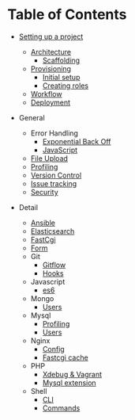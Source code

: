 # Table of Contents

* [Setting up a project](/general/architecture/project-setup/README.md)
  * [Architecture](/general/architecture/README.md)
    * [Scaffolding](/detail/grunt/grunt-init/README.md)
  * [Provisioning](/general/provisioning/README.md)
    * [Initial setup](/detail/ansible/playbooks/README.md)
    * [Creating roles](/detail/ansible/roles/README.md)
  * [Workflow](general/workflow/README.md)
  * [Deployment](/general/devops/deployment/README.md)

* General
  * Error Handling
    * [Exponential Back Off](/general/error-handling/exponential-backoff/README.md)  
    * [JavaScript](/general/error-handling/javascript/README.md)
  * [File Upload](/general/file-upload/README.md)
  * [Profiling](/general/profiling/README.md)
  * [Version Control](/general/version-control/README.md)
  * [Issue tracking]()
  * [Security](/general/security/README.md)
* Detail
  * [Ansible](/detail/ansible/README.md)
  * [Elasticsearch](/detail/elasticsearch/README.md)
  * [FastCgi](/detail/fastcgi/README.md)
  * [Form](/detail/form/README.md)
  * Git
    * [Gitflow](/detail/git/gitflow/README.md)
    * [Hooks](/detail/git/hooks/README.md)
  * Javascript
    * [es6](/detail/javascript/es6/README.md)
  * Mongo
    * [Users](/detail/mongo/users/README.md)
  * Mysql
    * [Profiling](/detail/mysql/profiling/README.md)
    * [Users](/detail/mysql/users/README.md)
  * Nginx
    * [Config](/detail/nginx/config/README.md)
    * [Fastcgi cache](/detail/nginx/fastcgi-cache/README.md)
  * PHP
    * [Xdebug & Vagrant](/detail/php/xdebug/README.md)
    * [Mysql extension](/detail/php/mysql-extension/README.md)
  * Shell
    * [CLI](/detail/shell/cli/README.md)
    * [Commands](/detail/shell/commands/README.md)

